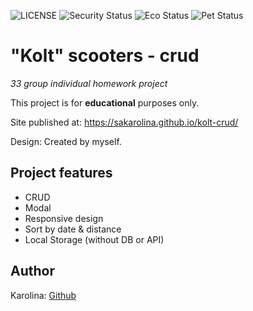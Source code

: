 ![LICENSE](https://img.shields.io/badge/license-MIT-blue.svg?style=flat-square)
![Security Status](https://img.shields.io/security-headers?label=Security&url=https%3A%2F%2Fgithub.com&style=flat-square)
![Eco Status](https://img.shields.io/badge/ECO-Friendly-green.svg)
![Pet Status](https://img.shields.io/badge/Pet-Friendly-green) 

# "Kolt" scooters - crud

_33 group individual homework project_

This project is for **educational** purposes only.

Site published at: https://sakarolina.github.io/kolt-crud/

Design: Created by myself.

## Project features
-   CRUD
-   Modal
-   Responsive design
-   Sort by date & distance
-   Local Storage (without DB or API)

## Author

Karolina: [Github](https://github.com/SaKarolina)
